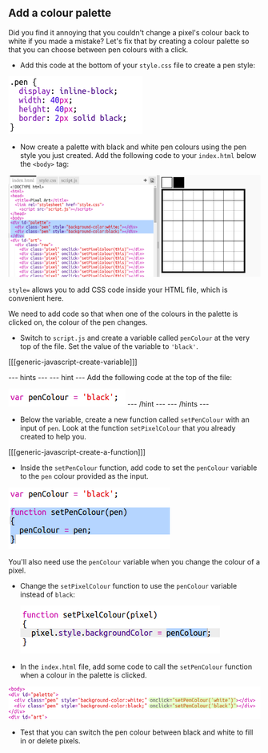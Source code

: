 ## Add a colour palette

Did you find it annoying that you couldn't change a pixel's colour back to white if you made a mistake? Let's fix that by creating a colour palette so that you can choose between pen colours with a click.

+ Add this code at the bottom of your `style.css` file to create a pen style:

![screenshot](images/pixel-art-pen.png)

+ Now create a palette with black and white pen colours using the pen style you just created. Add the following code to your `index.html` below the `<body>` tag:

![स्क्रीनशॉट](images/pixel-art-palette.png)

`style=` allows you to add CSS code inside your HTML file, which is convenient here.

We need to add code so that when one of the colours in the palette is clicked on, the colour of the pen changes.

+ Switch to `script.js` and create a variable called `penColour` at the very top of the file. Set the value of the variable to `'black'`.

[[[generic-javascript-create-variable]]]

\--- hints \--- \--- hint \--- Add the following code at the top of the file:

![स्क्रीनशॉट](images/pixel-art-pencolour.png) \--- /hint \--- \--- /hints \---

+ Below the variable, create a new function called `setPenColour` with an input of `pen`. Look at the function `setPixelColour` that you already created to help you.

[[[generic-javascript-create-a-function]]]

+ Inside the `setPenColour` function, add code to set the `penColour` variable to the `pen` colour provided as the input.

![स्क्रीनशॉट](images/pixel-art-set-pen.png)

You'll also need use the `penColour` variable when you change the colour of a pixel.

+ Change the `setPixelColour` function to use the `penColour` variable instead of `black`:
    
    ![स्क्रीनशॉट](images/pixel-art-use-pen.png)

+ In the `index.html` file, add some code to call the `setPenColour` function when a colour in the palette is clicked.

![स्क्रीनशॉट](images/pixel-art-palette-onclick.png)

+ Test that you can switch the pen colour between black and white to fill in or delete pixels.